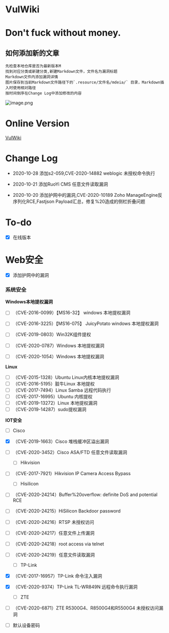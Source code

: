 # VulWiki



# Don't fuck without money.

## 如何添加新的文章

```
先检查本地仓库是否为最新版本M
找到对应分类或新建分类,新建Markdown文件，文件名为漏洞标题
Markdown文件内添加漏洞详情 
图片保存到当前Markdown文件路径下的`.resource/文件名/mdeia/` 目录，Markdown插入时使用相对路径
按时间倒序在Change Log中添加修改的内容
```

![image.png](https://i.loli.net/2020/10/15/MF94bHBscvjU85t.png)



# Online Version

[VulWiki](https://ares-x.com/wiki) 



# Change Log



* 2020-10-28 添加s2-059,CVE-2020-14882 weblogic 未授权命令执行

* 2020-10-21 添加RuoYi CMS 任意文件读取漏洞

* 2020-10-20 添加护网中的漏洞,CVE-2020-10189 Zoho ManageEngine反序列化RCE,Fastjson Payload汇总，修复%20造成的侧栏折叠问题

# To-do

- [x] 在线版本 

# Web安全

- [x] 添加护网中的漏洞

### 系统安全

**Windows本地提权漏洞**

- [ ] （CVE-2016-0099）【MS16-32】 windows 本地提权漏洞
- [ ] （CVE-2016-3225）【MS16-075】 JuicyPotato windows 本地提权漏洞
- [ ] （CVE-2019-0803）Win32K组件提权
- [ ] （CVE-2020-0787）Windows 本地提权漏洞
- [ ] （CVE-2020-1054）Windows 本地提权漏洞



**Linux**

- [ ] （CVE-2015-1328）Ubuntu Linux内核本地提权漏洞
- [ ] （CVE-2016-5195）脏牛Linux 本地提权
- [ ] （CVE-2017-7494）Linux Samba 远程代码执行
- [ ] （CVE-2017-16995）Ubuntu 内核提权
- [ ] （CVE-2019-13272）Linux 本地提权漏洞
- [ ] （CVE-2019-14287）sudo提权漏洞

**IOT安全**

- [ ]  Cisco

- [x] （CVE-2019-1663）Cisco 堆栈缓冲区溢出漏洞

- [ ] （CVE-2020-3452）Cisco ASA/FTD 任意文件读取漏洞

  - [ ]  Hikvision

- [ ] （CVE-2017-7921）Hikvision IP Camera Access Bypass

  - [ ]  Hisilicon

- [ ] （CVE-2020-24214）Buffer%20overflow: definite DoS and potential RCE

- [ ] （CVE-2020-24215）HiSilicon Backdoor password

- [ ] （CVE-2020-24216）RTSP 未授权访问

- [ ] （CVE-2020-24217）任意文件上传漏洞

- [ ] （CVE-2020-24218）root access via telnet

- [ ] （CVE-2020-24219）任意文件读取漏洞

  - [ ]  TP-Link

- [x] （CVE-2017-16957）TP-Link 命令注入漏洞

- [x] （CVE-2020-9374）TP-Link TL-WR849N 远程命令执行漏洞

  - [ ]  ZTE

- [ ] （CVE-2020-6871）ZTE R5300G4、R8500G4和R5500G4 未授权访问漏洞

  

- [ ] 默认设备密码
